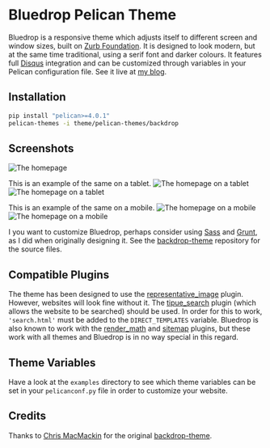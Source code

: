 # Bluedrop Pelican Theme
Bluedrop is a responsive theme which adjusts itself to different screen and
window sizes, built on [Zurb Foundation](http://foundation.zurb.com/).
It is designed to look modern, but at the same time traditional,
using a serif font and darker colours. It features full
[Disqus](https://disqus.com/) integration and can be customized through
variables in your Pelican configuration file. See it live at
[my blog](http://ashwinvis.github.io/).

## Installation

```sh
pip install "pelican>=4.0.1"
pelican-themes -i theme/pelican-themes/backdrop
```

## Screenshots

![The homepage](https://raw.githubusercontent.com/ashwinvis/pelican-bluedrop/master/examples/demo/images/demo-desktop.png)

This is an example of the same on a tablet.
![The homepage on a tablet](https://raw.githubusercontent.com/ashwinvis/pelican-bluedrop/master/examples/demo/images/demo-tablet-top.png) ![The homepage on a tablet](https://raw.githubusercontent.com/ashwinvis/pelican-bluedrop/master/examples/demo/images/demo-tablet-bot.png)

This is an example of the same on a mobile.
![The homepage on a mobile](https://raw.githubusercontent.com/ashwinvis/pelican-bluedrop/master/examples/demo/images/demo-mobile-top.png) ![The homepage on a mobile](https://raw.githubusercontent.com/ashwinvis/pelican-bluedrop/master/examples/demo/images/demo-mobile-bot.png)

I you want to customize Bluedrop, perhaps consider using
[Sass](http://sass-lang.com/) and [Grunt](http://gruntjs.com/), as I did when
originally designing it. See the
[backdrop-theme](https://github.com/ashwinvis/backdrop-theme) repository for
the source files.

## Compatible Plugins
The theme has been designed to use the [representative_image](https://github.com/getpelican/pelican-plugins/tree/master/representative_image) plugin. However,
websites will look fine without it. The
[tipue_search](https://github.com/getpelican/pelican-plugins/tree/master/tipue_search) plugin (which allows the website to be searched) should be used. In order
for this to work, `'search.html'` must be added to the `DIRECT_TEMPLATES`
variable. Bluedrop is also known to work with the
[render_math](https://github.com/getpelican/pelican-plugins/tree/master/render_math)
and [sitemap](https://github.com/getpelican/pelican-plugins/tree/master/sitemap)
plugins, but these work with all themes and Bluedrop is in no way special in
this regard.

## Theme Variables
Have a look at the `examples` directory to see which theme variables can be set
in your `pelicanconf.py` file in order to customize your website.


## Credits
Thanks to [Chris MacMackin](https://cmacmackin.github.io/) for the original
[backdrop-theme](https://github.com/cmacmackin/backdrop-theme).

